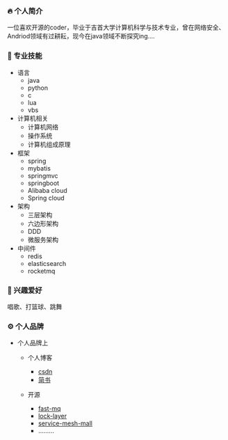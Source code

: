 ### 🔥 个人简介

一位喜欢开源的coder，毕业于吉首大学计算机科学与技术专业，曾在网络安全、Andriod领域有过耕耘，现今在java领域不断探究ing....

### 🤺 专业技能

- 语言
  - java
  - python
  - c
  - lua
  - vbs
- 计算机相关
  - 计算机网络
  - 操作系统
  - 计算机组成原理
- 框架
  - spring
  - mybatis
  - springmvc
  - springboot
  - Alibaba cloud
  - Spring cloud
- 架构
  - 三层架构
  - 六边形架构
  - DDD
  - 微服务架构
- 中间件
  - redis
  - elasticsearch
  - rocketmq

### 🌟 兴趣爱好

唱歌、打篮球、跳舞

### ⚙️ 个人品牌

- 个人品牌上

  - 个人博客 
    - [csdn ](https://blog.csdn.net/a_ittle_pan?spm=1011.2415.3001.5343)
    - [简书 ](https://www.jianshu.com/u/941b7a4a3935)


  - 开源
    - [fast-mq](https://github.com/DisasterCamp/fast-mq)
    - [lock-layer](https://github.com/DisasterCamp/lock-layer)
    - [service-mesh-mall](https://gitee.com/disaster_-camp/service-mesh-mall)
    - .........



